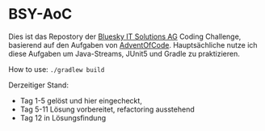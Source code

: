 # BSY-AoC

Dies ist das Repostory der [Bluesky IT Solutions AG](https://www.bluesky-it.ch) Coding Challenge, basierend auf den Aufgaben 
von [AdventOfCode](https://adventofcode.com/2017). 
Hauptsächliche nutze ich diese Aufgaben um Java-Streams, JUnit5 und Gradle zu praktizieren.

How to use: `./gradlew build`

Derzeitiger Stand: 
* Tag 1-5 gelöst und hier eingecheckt, 
* Tag 5-11 Lösung vorbereitet, refactoring ausstehend
* Tag 12 in Lösungsfindung 